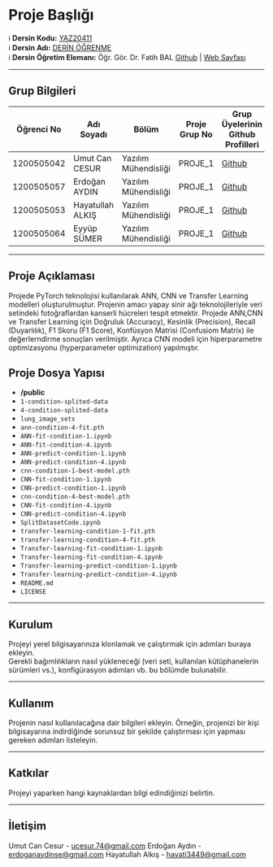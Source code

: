 # Proje Başlığı

:information_source: **Dersin Kodu:** [YAZ20411](https://ebp.klu.edu.tr/Ders/dersDetay/YAZ20411/716026/tr)  
:information_source: **Dersin Adı:** [DERİN ÖĞRENME](https://ebp.klu.edu.tr/Ders/dersDetay/YAZ20411/716026/tr)  
:information_source: **Dersin Öğretim Elemanı:** Öğr. Gör. Dr. Fatih BAL  [Github](https://github.com/balfatih)   |    [Web Sayfası](https://balfatih.github.io/)
   
---

## Grup Bilgileri

| Öğrenci No  | Adı Soyadı           | Bölüm          		    | Proje Grup No | Grup Üyelerinin Github Profilleri                 |
|-------------|----------------------|--------------------------|---------------|---------------------------------------------------|
| 1200505042  | Umut Can CESUR		 | Yazılım Mühendisliği     | PROJE_1       | [Github](https://github.com/umutcancesur)     |
| 1200505057  | Erdoğan AYDIN        | Yazılım Mühendisliği     | PROJE_1       | [Github](https://github.com/erdoganaydinn)     |
| 1200505053  | Hayatullah ALKIŞ     | Yazılım Mühendisliği     | PROJE_1       | [Github]()     |
| 1200505064  | Eyyüp SÜMER          | Yazılım Mühendisliği     | PROJE_1       | [Github]()     |

---

## Proje Açıklaması

Projede PyTorch teknolojisi kullanılarak ANN, CNN ve Transfer Learning modelleri oluşturulmuştur. Projenin amacı yapay sinir ağı teknolojileriyle veri setindeki fotoğraflardan
kanserli hücreleri tespit etmektir. Projede ANN,CNN ve Transfer Learning için Doğruluk (Accuracy), Kesinlik (Precision), Recall (Duyarlılık), F1 Skoru (F1 Score), Konfüsyon Matrisi (Confusiom Matrix) ile değerlerndirme sonuçları
verilmiştir. Ayrıca CNN modeli için hiperparametre optimizasyonu (hyperparameter optimization) yapılmıştır.


## Proje Dosya Yapısı

- **/public**
- `1-condition-splited-data`
- `4-condition-splited-data`
- `lung_image_sets`
- `ann-condition-4-fit.pth`
- `ANN-fit-condition-1.ipynb`
- `ANN-fit-condition-4.ipynb`
- `ANN-predict-condition-1.ipynb`
- `ANN-predict-condition-4.ipynb`
- `cnn-condition-1-best-model.pth`
- `CNN-fit-condition-1.ipynb`
- `CNN-predict-condition-1.ipynb`
- `cnn-condition-4-best-model.pth`
- `CNN-fit-condition-4.ipynb`
- `CNN-predict-condition-4.ipynb`
- `SplitDatasetCode.ipynb`
- `transfer-learning-condition-1-fit.pth`
- `transfer-learning-condition-4-fit.pth`
- `Transfer-learning-fit-condition-1.ipynb`
- `Transfer-learning-fit-condition-4.ipynb`
- `Transfer-learning-predict-condition-1.ipynb`
- `Transfer-learning-predict-condition-4.ipynb`
- `README.md`
- `LICENSE`  


---

## Kurulum

Projeyi yerel bilgisayarınıza klonlamak ve çalıştırmak için adımları buraya ekleyin.  
Gerekli bağımlılıkların nasıl yükleneceği (veri seti, kullanılan kütüphanelerin sürümleri vs.), konfigürasyon adımları vb. bu bölümde bulunabilir.

---

## Kullanım

Projenin nasıl kullanılacağına dair bilgileri ekleyin. Örneğin, projenizi bir kişi bilgisayarına indirdiğinde sorunsuz bir şekilde çalıştırması için yapması gereken adımları listeleyin.

---

## Katkılar

Projeyi yaparken hangi kaynaklardan bilgi edindiğinizi belirtin.

---

## İletişim

Umut Can Cesur - ucesur.74@gmail.com
Erdoğan Aydın - erdoganaydinse@gmail.com
Hayatullah Alkış - hayati3449@gmail.com
